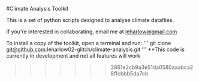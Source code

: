 #Climate Analysis Toolkit

This is a set of python scripts designed to analyse climate datafiles. 


If you're interested in collaborating, email me at leharlow@gmail.com

To install a copy of the toolkit, open a terminal and run:
'''
  git clone git@github.com:leharlow02-glitch/climate-analysis.git
'''
**This code is currently in development and not all features will work 
>>>>>>> 3861e2cb9a3e51da0580aaabca28ffcbbb5da7eb
